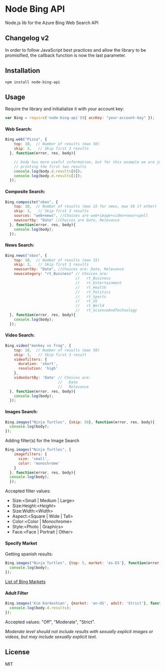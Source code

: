 # Node Bing API
Node.js lib for the Azure Bing Web Search API

## Changelog v2
In order to follow JavaScript best practices and allow the library to
be promisified, the callback function is now the last parameter.

## Installation
````
npm install node-bing-api
````

## Usage

Require the library and initialialize it with your account key:

```js
var Bing = require('node-bing-api')({ accKey: "your-account-key" });
```

#### Web Search:
```js
Bing.web("Pizza", {
    top: 10,  // Number of results (max 50)
    skip: 3,   // Skip first 3 results
  }, function(error, res, body){

    // body has more useful information, but for this example we are just
    // printing the first two results
    console.log(body.d.results[0]);
    console.log(body.d.results[1]);
  });
```

#### Composite Search:
```js
Bing.composite("xbox", {
    top: 10,  // Number of results (max 15 for news, max 50 if other)
    skip: 3,   // Skip first 3 results
    sources: "web+news", //Choises are web+image+video+news+spell
    newssortby: "Date" //Choices are Date, Relevance
  }, function(error, res, body){
    console.log(body);
  });
```

#### News Search:
```js
Bing.news("xbox", {
    top: 10,  // Number of results (max 15)
    skip: 3,   // Skip first 3 results
    newssortby: "Date", //Choices are: Date, Relevance
    newscategory: "rt_Business" // Choices are:
                                //   rt_Business
                                //   rt_Entertainment
                                //   rt_Health
                                //   rt_Politics
                                //   rt_Sports
                                //   rt_US
                                //   rt_World
                                //   rt_ScienceAndTechnology
  }, function(error, res, body){
    console.log(body);
  });
```

#### Video Search:
```js
Bing.video("monkey vs frog", {
    top: 10,  // Number of results (max 50)
    skip: 3,   // Skip first 3 result
    videofilters: {
      duration: 'short',
      resolution: 'high'
    },
    videoSortBy: 'Date' // Choices are:
                        //   Date
                        //   Relevance
  }, function(error, res, body){
    console.log(body);
  });
```

#### Images Search:
```js
Bing.images("Ninja Turtles", {skip: 50}, function(error, res, body){
  console.log(body);
});
```
Adding filter(s) for the Image Search
```js
Bing.images("Ninja Turtles", {
    imagefilters: {
      size: 'small',
      color: 'monochrome'
    }
  }, function(error, res, body){
  console.log(body);
  });
```
Accepted filter values:
* Size:\<Small | Medium | Large\>
* Size:Height:\<*Height*\>
* Size:Width:\<*Width*\>
* Aspect:\<Square | Wide | Tall\>
* Color:\<Color | Monochrome\>
* Style:\<Photo | Graphics\>
* Face:\<Face | Portrait | Other\>


#### Specify Market
Getting spanish results:
```js
Bing.images("Ninja Turtles", {top: 5, market: 'es-ES'}, function(error, res, body){
  console.log(body);
});
```
[List of Bing Markets](https://msdn.microsoft.com/en-us/library/dd251064.aspx)


#### Adult Filter
```js
Bing.images('Kim Kardashian', {market: 'en-US', adult: 'Strict'}, function(error, res, body){
  console.log(body.d.results);
});
```
Accepted values: "Off", "Moderate", "Strict".

*Moderate level should not include results with sexually explicit images
or videos, but may include sexually explicit text.*


## License
MIT

